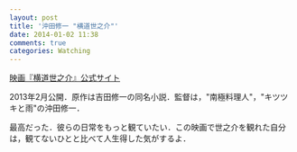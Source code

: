 ```yaml
---
layout: post
title: '沖田修一 "横道世之介"'
date: 2014-01-02 11:38
comments: true
categories: Watching
---
```


[映画『横道世之介』公式サイト](http://yonosuke-movie.com/)

2013年2月公開．原作は吉田修一の同名小説．監督は，"南極料理人"，"キツツキと雨"の沖田修一．

最高だった．彼らの日常をもっと観ていたい．この映画で世之介を観れた自分は，観てないひとと比べて人生得した気がするよ．


